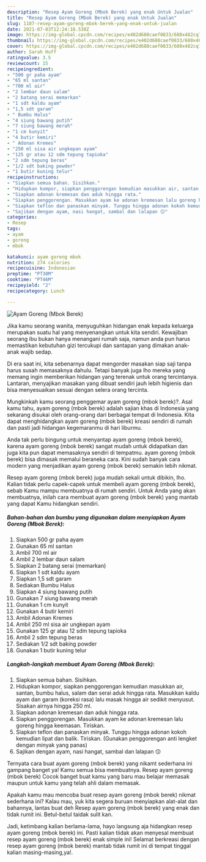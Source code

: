 ```yaml
---
description: "Resep Ayam Goreng (Mbok Berek) yang enak Untuk Jualan"
title: "Resep Ayam Goreng (Mbok Berek) yang enak Untuk Jualan"
slug: 1107-resep-ayam-goreng-mbok-berek-yang-enak-untuk-jualan
date: 2021-07-03T12:24:18.530Z
image: https://img-global.cpcdn.com/recipes/e402d688caef0833/680x482cq70/ayam-goreng-mbok-berek-foto-resep-utama.jpg
thumbnail: https://img-global.cpcdn.com/recipes/e402d688caef0833/680x482cq70/ayam-goreng-mbok-berek-foto-resep-utama.jpg
cover: https://img-global.cpcdn.com/recipes/e402d688caef0833/680x482cq70/ayam-goreng-mbok-berek-foto-resep-utama.jpg
author: Sarah Huff
ratingvalue: 3.5
reviewcount: 15
recipeingredient:
- "500 gr paha ayam"
- "65 ml santan"
- "700 ml air"
- "2 lembar daun salam"
- "2 batang serai memarkan"
- "1 sdt kaldu ayam"
- "1,5 sdt garam"
- " Bumbu Halus"
- "4 siung bawang putih"
- "7 siung bawang merah"
- "1 cm kunyit"
- "4 butir kemiri"
- " Adonan Kremes"
- "250 ml sisa air ungkepan ayam"
- "125 gr atau 12 sdm tepung tapioka"
- "2 sdm tepung beras"
- "1/2 sdt baking powder"
- "1 butir kuning telur"
recipeinstructions:
- "Siapkan semua bahan. Sisihkan."
- "Hidupkan kompor, siapkan penggorengan kemudian masukkan air, santan, bumbu halus, salam dan serai aduk hingga rata. Masukkan kaldu ayam dan garam (koreksi rasa) lalu masak hingga air sedikit menyusut. Sisakan airnya hingga 250 ml."
- "Siapkan adonan kremesan dan aduk hingga rata."
- "Siapkan penggorengan. Masukkan ayam ke adonan kremesan lalu goreng hingga keemasan. Tiriskan."
- "Siapkan teflon dan panaskan minyak. Tunggu hingga adonan kokoh kemudian lipat dan balik. Tiriskan. (Gunakan penggorengan anti lengket dengan minyak yang panas)"
- "Sajikan dengan ayam, nasi hangat, sambal dan lalapan 😗"
categories:
- Resep
tags:
- ayam
- goreng
- mbok

katakunci: ayam goreng mbok 
nutrition: 274 calories
recipecuisine: Indonesian
preptime: "PT30M"
cooktime: "PT46M"
recipeyield: "2"
recipecategory: Lunch

---
```



![Ayam Goreng (Mbok Berek)](https://img-global.cpcdn.com/recipes/e402d688caef0833/680x482cq70/ayam-goreng-mbok-berek-foto-resep-utama.jpg)

Jika kamu seorang wanita, menyuguhkan hidangan enak kepada keluarga merupakan suatu hal yang menyenangkan untuk kita sendiri. Kewajiban seorang ibu bukan hanya menangani rumah saja, namun anda pun harus memastikan kebutuhan gizi tercukupi dan santapan yang dimakan anak-anak wajib sedap.

Di era  saat ini, kita sebenarnya dapat mengorder masakan siap saji tanpa harus susah memasaknya dahulu. Tetapi banyak juga lho mereka yang memang ingin memberikan hidangan yang terenak untuk orang tercintanya. Lantaran, menyajikan masakan yang dibuat sendiri jauh lebih higienis dan bisa menyesuaikan sesuai dengan selera orang tercinta. 



Mungkinkah kamu seorang penggemar ayam goreng (mbok berek)?. Asal kamu tahu, ayam goreng (mbok berek) adalah sajian khas di Indonesia yang sekarang disukai oleh orang-orang dari berbagai tempat di Indonesia. Kita dapat menghidangkan ayam goreng (mbok berek) kreasi sendiri di rumah dan pasti jadi hidangan kegemaranmu di hari liburmu.

Anda tak perlu bingung untuk menyantap ayam goreng (mbok berek), karena ayam goreng (mbok berek) sangat mudah untuk didapatkan dan juga kita pun dapat memasaknya sendiri di tempatmu. ayam goreng (mbok berek) bisa dimasak memalui beraneka cara. Kini sudah banyak cara modern yang menjadikan ayam goreng (mbok berek) semakin lebih nikmat.

Resep ayam goreng (mbok berek) juga mudah sekali untuk dibikin, lho. Kalian tidak perlu capek-capek untuk membeli ayam goreng (mbok berek), sebab Kamu mampu membuatnya di rumah sendiri. Untuk Anda yang akan membuatnya, inilah cara membuat ayam goreng (mbok berek) yang mantab yang dapat Kamu hidangkan sendiri.

<!--inarticleads1-->

##### Bahan-bahan dan bumbu yang digunakan dalam menyiapkan Ayam Goreng (Mbok Berek):

1. Siapkan 500 gr paha ayam
1. Gunakan 65 ml santan
1. Ambil 700 ml air
1. Ambil 2 lembar daun salam
1. Siapkan 2 batang serai (memarkan)
1. Siapkan 1 sdt kaldu ayam
1. Siapkan 1,5 sdt garam
1. Sediakan  Bumbu Halus
1. Siapkan 4 siung bawang putih
1. Gunakan 7 siung bawang merah
1. Gunakan 1 cm kunyit
1. Gunakan 4 butir kemiri
1. Ambil  Adonan Kremes
1. Ambil 250 ml sisa air ungkepan ayam
1. Gunakan 125 gr atau 12 sdm tepung tapioka
1. Ambil 2 sdm tepung beras
1. Sediakan 1/2 sdt baking powder
1. Gunakan 1 butir kuning telur




<!--inarticleads2-->

##### Langkah-langkah membuat Ayam Goreng (Mbok Berek):

1. Siapkan semua bahan. Sisihkan.
1. Hidupkan kompor, siapkan penggorengan kemudian masukkan air, santan, bumbu halus, salam dan serai aduk hingga rata. Masukkan kaldu ayam dan garam (koreksi rasa) lalu masak hingga air sedikit menyusut. Sisakan airnya hingga 250 ml.
1. Siapkan adonan kremesan dan aduk hingga rata.
1. Siapkan penggorengan. Masukkan ayam ke adonan kremesan lalu goreng hingga keemasan. Tiriskan.
1. Siapkan teflon dan panaskan minyak. Tunggu hingga adonan kokoh kemudian lipat dan balik. Tiriskan. (Gunakan penggorengan anti lengket dengan minyak yang panas)
1. Sajikan dengan ayam, nasi hangat, sambal dan lalapan 😗




Ternyata cara buat ayam goreng (mbok berek) yang nikamt sederhana ini gampang banget ya! Kamu semua bisa membuatnya. Resep ayam goreng (mbok berek) Cocok banget buat kamu yang baru mau belajar memasak maupun untuk kamu yang telah ahli dalam memasak.

Apakah kamu mau mencoba buat resep ayam goreng (mbok berek) nikmat sederhana ini? Kalau mau, yuk kita segera buruan menyiapkan alat-alat dan bahannya, lantas buat deh Resep ayam goreng (mbok berek) yang enak dan tidak rumit ini. Betul-betul taidak sulit kan. 

Jadi, ketimbang kalian berlama-lama, hayo langsung aja hidangkan resep ayam goreng (mbok berek) ini. Pasti kalian tiidak akan menyesal membuat resep ayam goreng (mbok berek) enak simple ini! Selamat berkreasi dengan resep ayam goreng (mbok berek) mantab tidak rumit ini di tempat tinggal kalian masing-masing,ya!.

